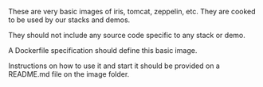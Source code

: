 These are very basic images of iris, tomcat, zeppelin, etc. They are cooked to be used by our stacks and demos. 

They should not include any source code specific to any stack or demo. 

A Dockerfile specification should define this basic image. 

Instructions on how to use it and start it should be provided on a README.md file on the image folder.
